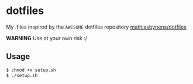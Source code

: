 # dotfiles

My .files inspired by the `AWESOME` dotfiles repository [mathiasbynens/dotfiles](https://github.com/mathiasbynens/dotfiles)

**WARNING** Use at your own risk :/

## Usage

```bash
$ chmod +x setup.sh
$ ./setup.sh
```

